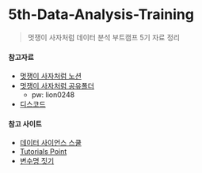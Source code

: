 # 5th-Data-Analysis-Training
> 멋쟁이 사자처럼 데이터 분석 부트캠프 5기 자료 정리

#### 참고자료
- [멋쟁이 사자처럼 노션](https://likelion.notion.site/5-19e44860a4f4804e8422cfc8496f128b)  
- [멋쟁이 사자처럼 공유폴더](https://mybox.naver.com/share/verify?shareKey=Z-vpsiMQVAw9Wv8YS2BN7I0CeBedAPVRUd9kk3c5a-gB&resourceKey=Y3Jvbm91czc4fDM0NzI1OTM2MDQ1MjkyODA4NDR8RHwxNjIxMzQ3OQ)  
  - pw: lion0248  
- [디스코드](https://discord.com/channels/1341227219371954229/1342347644143534112)  

#### 참고 사이트
- [데이터 사이언스 스쿨](https://datascienceschool.net/intro.html)  
- [Tutorials Point](https://www.tutorialspoint.com/tutorialslibrary.htm)  
- [변수명 짓기](https://www.curioustore.com/#!/)  
